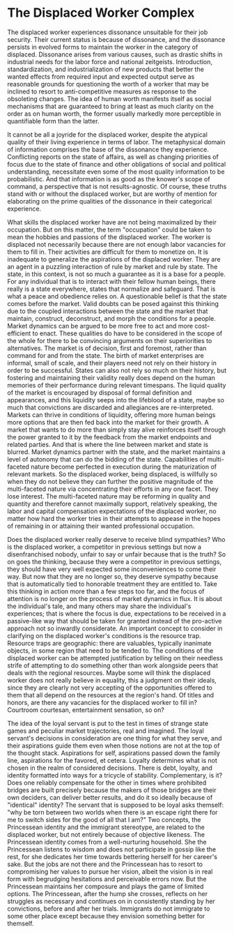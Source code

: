 # The Displaced Worker Complex 

The displaced worker experiences dissonance unsuitable for their job security. Their 
current status is because of dissonance, and the dissonance persists in evolved forms 
to maintain the worker in the category of displaced. Dissonance arises from various 
causes, such as drastic shifts in industrial needs for the labor force and national 
zeitgeists. Introduction, standardization, and industrialization of new products that 
better the wanted effects from required input and expected output serve as reasonable 
grounds for questioning the worth of a worker that may be inclined to resort to 
anti-competitive measures as response to the obsoleting changes. The idea of human 
worth manifests itself as social mechanisms that are guaranteed to bring at least 
as much clarity on the order as on human worth, the former usually markedly more 
perceptible in quantifiable form than the latter. 

It cannot be all a joyride for the displaced worker, despite the atypical quality of 
their living experience in terms of labor. The metaphysical domain of information 
comprises the base of the dissonance they experience. Conflicting reports on the 
state of affairs, as well as changing priorities of focus due to the state of finance 
and other obligations of social and political understanding, necessitate even some of 
the most quality information to be probabilistic. And that information is as good as the 
knower's scope of command, a perspective that is not results-agnostic. Of course, these truths 
stand with or without the displaced worker, but are worthy of mention for elaborating on 
the prime qualities of the dissonance in their categorical experience. 

What skills the displaced worker have are not being maximalized by their occupation. But 
on this matter, the term "occupation" could be taken to mean the hobbies and passions of 
the displaced worker. The worker is displaced not necessarily because there are not 
enough labor vacancies for them to fill in. Their activities are difficult for them to 
monetize on. It is inadequate to generalize the aspirations of the displaced worker. They 
are an agent in a puzzling interaction of rule by market and rule by state. The state, 
in this context, is not so much a guarantee as it is a base for a people. For any individual 
that is to interact with their fellow human beings, there really is a state everywhere, 
states that normalize and safeguard. That is what a peace and obedience relies on. A 
questionable belief is that the state comes before the market. Valid doubts can be posed 
against this thinking due to the coupled interactions between the state and the market that 
maintain, construct, deconstruct, and morph the conditions for a people. Market dynamics 
can be argued to be more free to act and more cost-efficient to enact. These qualities 
do have to be considered in the scope of the whole for there to be convincing arguments 
on their superiorities to alternatives. The market is of decision, first and foremost, 
rather than command for and from the state. The birth of market enterprises are informal, 
small of scale, and their players need not rely on their history in order to be successful. 
States can also not rely so much on their history, but fostering and maintaining their validity 
really does depend on the human memories of their performance during relevant timespans. The 
liquid quality of the market is encouraged by disposal of formal definition and appearances, 
and this liquidity seeps into the lifeblood of a state, maybe so much that convictions are 
discarded and allegiances are re-interpreted. Markets can thrive in conditions of liquidity, 
offering more human beings more options that are then fed back into the market for their growth. 
A market that wants to do more than simply stay alive reinforces itself through the power 
granted to it by the feedback from the market endpoints and related parties. And that is where 
the line between market and state is blurred. Market dynamics partner with the state, and the 
market maintains a level of autonomy that can do the bidding of the state. Capabilities of 
multi-faceted nature become perfected in execution during the maturization of relevant markets. 
So the displaced worker, being displaced, is willfully so when they do not believe they can 
further the positive magnitude of the multi-faceted nature via concentrating their efforts in 
any one facet. They lose interest. The multi-faceted nature may be reforming in quality and quantity 
and therefore cannot maximally support, relatively speaking, the labor and capital compensation 
expectations of the displaced worker, no matter how hard the worker tries in their attempts to appease 
in the hopes of remaining in or attaining their wanted professional occupation. 

Does the displaced worker really deserve to receive blind sympathies? Who is the displaced worker, a 
competitor in previous settings but now a disenfranchised nobody, unfair to say or unfair because that 
is the truth? So on goes the thinking, because they were a competitor in previous settings, they should 
have very well expected some inconveniences to come their way. But now that they are no longer so, they 
deserve sympathy because that is automatically tied to honorable treatment they are entitled to. Take 
this thinking in action more than a few steps too far, and the focus of attention is no longer on the 
process of market dynamics in flux. It is about the individual's tale, and many others may share the 
individual's experiences; that is where the focus is due, expectations to be received in a passive-like 
way that should be taken for granted instead of the pro-active approach not so inwardly considerate. An 
important concept to consider in clarifying on the displaced worker's conditions is the resource trap. 
Resource traps are geographic: there are valuables, typically inanimate objects, in some region that need 
to be tended to. The conditions of the displaced worker can be attempted justification by telling on their 
needless strife of attempting to do something other than work alongside peers that deals with the regional 
resources. Maybe some will think the displaced worker does not really believe in equality, this a judgment on 
their ideals, since they are clearly not very accepting of the opportunities offered to them that all depend 
on the resources at the region's hand. Of titles and honors, are there any vacancies for the displaced worker 
to fill in? Courtroom courtesan, entertainment sensation, so on?  

The idea of the loyal servant is put to the test in times of strange state games and peculiar market trajectories, 
real and imagined. The loyal servant's decisions in consideration are one thing for what they serve, and their 
aspirations guide them even when those notions are not at the top of the thought stack. Aspirations for self, 
aspirations passed down the family line, aspirations for the favored, et cetera. Loyalty determines what is not 
chosen in the realm of considered decisions. There is debt, loyalty, and identity formatted into ways for a 
tricycle of stability. Complementary, is it? Does one reliably compensate for the other in times where prohibited 
bridges are built precisely because the makers of those bridges are their own deciders, can deliver better results, 
and do it so ideally because of "identical" identity? The servant that is supposed to be loyal asks themself: 
"why be torn between two worlds when there is an escape right there for me to switch sides for the good of all 
that I am?" Two concepts, the Princessean identity and the immigrant stereotype, are related to the displaced worker, 
but not entirely because of objective likeness. The Princessean identity comes from a well-nurturing household. She 
the Princessean listens to wisdom and does not participate in gossip like the rest, for she dedicates her time towards 
bettering herself for her career's sake. But the jobs are not there and the Princessean has to resort to compromising 
her values to pursue her vision, albeit the vision is in real form with begrudging hesitations and perceivable errors 
now. But the Princessean maintains her composure and plays the game of limited options. The Princessean, after the hump 
she crosses, reflects on her struggles as necessary and continues on in consistently standing by her convictions, before 
and after her trials. Immigrants do not immigrate to some other place except because they envision something better for 
themself. 


